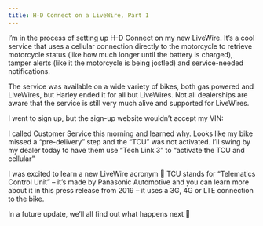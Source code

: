 ```yaml
---
title: H-D Connect on a LiveWire, Part 1
---
```


I&#8217;m in the process of setting up H-D Connect on my new LiveWire. It&#8217;s a cool service that uses a cellular connection directly to the motorcycle to retrieve motorcycle status (like how much longer until the battery is charged), tamper alerts (like it the motorcycle is being jostled) and service-needed notifications.



The service was available on a wide variety of bikes, both gas powered and LiveWires, but Harley ended it for all but LiveWires. Not all dealerships are aware that the service is still very much alive and supported for LiveWires.



I went to sign up, but the sign-up website wouldn&#8217;t accept my VIN:







I called Customer Service this morning and learned why. Looks like my bike missed a &#8220;pre-delivery&#8221; step and the &#8220;TCU&#8221; was not activated. I&#8217;ll swing by my dealer today to have them use &#8220;Tech Link 3&#8221; to &#8220;activate the TCU and cellular&#8221;



I was excited to learn a new LiveWire acronym 🙂 TCU stands for &#8220;Telematics Control Unit&#8221; &#8211; it&#8217;s made by Panasonic Automotive and you can learn more about it in this press release from 2019 &#8211; it uses a 3G, 4G or LTE connection to the bike.



In a future update, we&#8217;ll all find out what happens next 🙂
